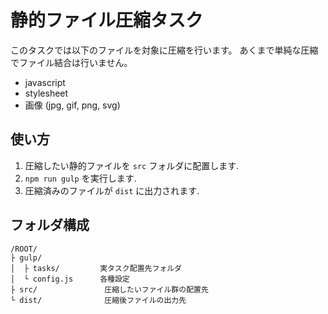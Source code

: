 静的ファイル圧縮タスク
===

このタスクでは以下のファイルを対象に圧縮を行います。
あくまで単純な圧縮でファイル結合は行いません。

- javascript
- stylesheet
- 画像 (jpg, gif, png, svg)


## 使い方

1. 圧縮したい静的ファイルを `src` フォルダに配置します.
1. `npm run gulp` を実行します.
1. 圧縮済みのファイルが `dist` に出力されます.


## フォルダ構成

```
/ROOT/
├ gulp/
│  ├ tasks/         実タスク配置先フォルダ
│  └ config.js      各種設定
├ src/               圧縮したいファイル群の配置先
└ dist/              圧縮後ファイルの出力先
```



